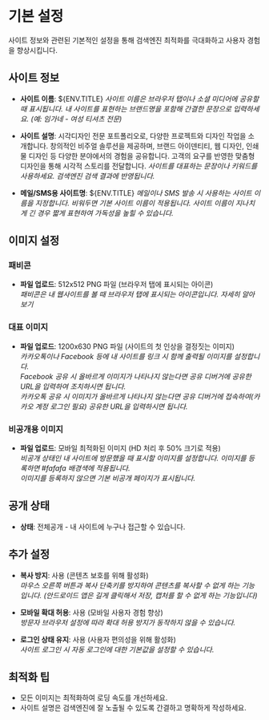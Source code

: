 # 기본 설정

사이트 정보와 관련된 기본적인 설정을 통해 검색엔진 최적화를 극대화하고 사용자 경험을 향상시킵니다.

## 사이트 정보
- **사이트 이름**: ${ENV.TITLE}
  *사이트 이름은 브라우저 탭이나 소셜 미디어에 공유할 때 표시됩니다. 내 사이트를 표현하는 브랜드명을 포함해 간결한 문장으로 입력하세요. (예: 임가네 - 여성 티셔츠 전문)*

- **사이트 설명**: 시각디자인 전문 포트폴리오로, 다양한 프로젝트와 디자인 작업을 소개합니다. 창의적인 비주얼 솔루션을 제공하며, 브랜드 아이덴티티, 웹 디자인, 인쇄물 디자인 등 다양한 분야에서의 경험을 공유합니다. 고객의 요구를 반영한 맞춤형 디자인을 통해 시각적 스토리를 전달합니다.
  *사이트를 대표하는 문장이나 키워드를 사용하세요. 검색엔진 검색 결과에 반영됩니다.*

- **메일/SMS용 사이트명**: ${ENV.TITLE}
  *메일이나 SMS 발송 시 사용하는 사이트 이름을 지정합니다. 비워두면 기본 사이트 이름이 적용됩니다. 사이트 이름이 지나치게 긴 경우 짧게 표현하여 가독성을 높힐 수 있습니다.*

## 이미지 설정
### 패비콘
- **파일 업로드**: 512x512 PNG 파일 (브라우저 탭에 표시되는 아이콘)  
  *패비콘은 내 웹사이트를 볼 때 브라우저 탭에 표시되는 아이콘입니다. 자세히 알아보기*

### 대표 이미지
- **파일 업로드**: 1200x630 PNG 파일 (사이트의 첫 인상을 결정짓는 이미지)  
  *카카오톡이나 Facebook 등에 내 사이트를 링크 시 함께 출력될 이미지를 설정합니다.*  
  *Facebook 공유 시 올바르게 이미지가 나타나지 않는다면 공유 디버거에 공유한 URL을 입력하여 조치하시면 됩니다.*  
  *카카오톡 공유 시 이미지가 올바르게 나타나지 않는다면 공유 디버거에 접속하여(카카오 계정 로그인 필요) 공유한 URL을 입력하시면 됩니다.*

### 비공개용 이미지
- **파일 업로드**: 모바일 최적화된 이미지 (HD 처리 후 50% 크기로 적용)  
  *비공개 상태인 내 사이트에 방문했을 때 표시할 이미지를 설정합니다. 이미지를 등록하면 #fafafa 배경색에 적용됩니다.*  
  *이미지를 등록하지 않으면 기본 비공개 페이지가 표시됩니다.*

## 공개 상태
- **상태**: 전체공개 - 내 사이트에 누구나 접근할 수 있습니다.

## 추가 설정
- **복사 방지**: 사용 (콘텐츠 보호를 위해 활성화)  
  *마우스 오른쪽 버튼과 복사 단축키를 방지하여 콘텐츠를 복사할 수 없게 하는 기능입니다. (안드로이드 앱은 길게 클릭해서 저장, 캡처를 할 수 없게 하는 기능입니다)*

- **모바일 확대 허용**: 사용 (모바일 사용자 경험 향상)  
  *방문자 브라우저 설정에 따라 확대 허용 방지가 동작하지 않을 수 있습니다.*

- **로그인 상태 유지**: 사용 (사용자 편의성을 위해 활성화)  
  *사이트 로그인 시 자동 로그인에 대한 기본값을 설정할 수 있습니다.*

## 최적화 팁
- 모든 이미지는 최적화하여 로딩 속도를 개선하세요.
- 사이트 설명은 검색엔진에 잘 노출될 수 있도록 간결하고 명확하게 작성하세요.